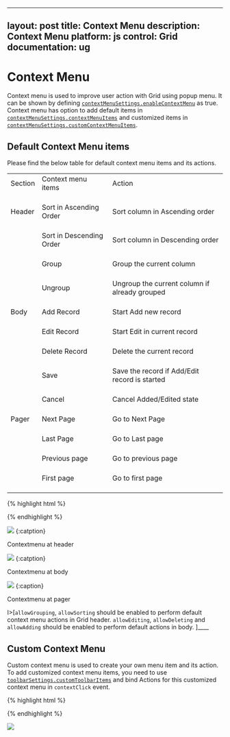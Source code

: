 
---
layout: post
title: Context Menu
description: Context Menu
platform: js
control: Grid
documentation: ug
---
# Context Menu

Context menu is used to improve user action with Grid using popup menu. It can be shown by defining [`contextMenuSettings.enableContextMenu`](http://help.syncfusion.com/js/api/ejgrid#members:contextmenusettings-enablecontextmenu "contextMenuSettings.enableContextMenu") as true. Context menu has option to add default items in [`contextMenuSettings.contextMenuItems`](http://help.syncfusion.com/js/api/ejgrid#members:contextmenusettings-contextmenuitems "contextMenuSettings.contextMenuItems") and customized items in [`contextMenuSettings.customContextMenuItems`](http://help.syncfusion.com/js/api/ejgrid#members:contextmenusettings-customcontextmenuitems "contextMenuSettings.customContextMenuItems").

## Default Context Menu items

Please find the below table for default context menu items and its actions.

<table>
<tr>
<td>
Section<br/><br/></td><td>
Context menu items<br/><br/></td><td>
Action<br/><br/></td></tr>
<tr>
<td>
Header <br/><br/></td><td>
Sort in Ascending Order<br/><br/></td><td>
Sort column in Ascending order<br/><br/></td></tr>
<tr>
<td>
<br/><br/></td><td>
Sort in Descending Order<br/><br/></td><td>
Sort column in Descending order<br/><br/></td></tr>
<tr>
<td>
<br/><br/></td><td>
Group<br/><br/></td><td>
Group the current column<br/><br/></td></tr>
<tr>
<td>
<br/><br/></td><td>
Ungroup<br/><br/></td><td>
Ungroup the current column if already grouped<br/><br/></td></tr>
<tr>
<td>
Body<br/><br/></td><td>
Add Record<br/><br/></td><td>
Start Add new record<br/><br/></td></tr>
<tr>
<td>
<br/><br/></td><td>
Edit Record<br/><br/></td><td>
Start Edit in current record<br/><br/></td></tr>
<tr>
<td>
<br/><br/></td><td>
Delete Record<br/><br/></td><td>
Delete the current record<br/><br/></td></tr>
<tr>
<td>
<br/><br/></td><td>
Save<br/><br/></td><td>
Save the record if Add/Edit record is started<br/><br/></td></tr>
<tr>
<td>
<br/><br/></td><td>
Cancel<br/><br/></td><td>
Cancel Added/Edited state<br/><br/></td></tr>
<tr>
<td>
Pager<br/><br/></td><td>
Next Page<br/><br/></td><td>
Go to Next Page<br/><br/></td></tr>
<tr>
<td>
<br/><br/></td><td>
Last Page<br/><br/></td><td>
Go to Last page<br/><br/></td></tr>
<tr>
<td>
<br/><br/></td><td>
Previous page<br/><br/></td><td>
Go to previous page<br/><br/></td></tr>
<tr>
<td>
<br/><br/></td><td>
First page<br/><br/></td><td>
Go to first page<br/><br/></td></tr>
</table>


{% highlight html %}
<div id="Grid"></div>

<script type="text/javascript">

$("#Grid").ejGrid({

// the datasource "window.gridData" is referred from jsondata.min.js
	dataSource: window.gridData,
	contextMenuSettings: {enableContextMenu: true},
	allowPaging: true,
	allowSorting: true,
	allowGrouping: true,
	pageSettings: {	pageCount: 5},
	editSettings: {allowEditing: true,allowAdding: true,allowDeleting: true,},
	columns: 
		[
			{field: "OrderID",isPrimaryKey: true,headerText: 'Order ID',textAlign: ej.TextAlign.Right,width: 90},
			{field: "CustomerID",headerText: 'Customer ID',width: 90},
			{field: "EmployeeID",headerText: 'Employee ID',editType: ej.Grid.EditingType.Dropdown,textAlign: ej.TextAlign.Right,width: 90},
			{field: "Freight",headerText: 'Freight',textAlign: ej.TextAlign.Right,width: 80,format: "{0:C}"},
			{field: "ShipName",headerText: 'Ship Name',width: 150,}
		]

});

</script>



{% endhighlight %}

![](ContextMenu_images/ContextMenu_img1.png)
{:catption}

Contextmenu at header

![](ContextMenu_images/ContextMenu_img2.png)
{:catption}

Contextmenu at body

![](ContextMenu_images/ContextMenu_img3.png)
{:caption}

Contextmenu at pager

I>[`allowGrouping`, `allowSorting` should be enabled to perform default context menu actions in Grid header. `allowEditing`, `allowDeleting` and `allowAdding` should be enabled to perform default actions in body. ]____

## Custom Context Menu

Custom context menu is used to create your own menu item and its action. To add customized context menu items, you need to use [`toolbarSettings.customToolbarItems`](http://help.syncfusion.com/js/api/ejgrid#members:toolbarsettings-customtoolbaritems "") and bind Actions for this customized context menu in `contextClick` event.


{% highlight html %}
<div id="Grid"></div>

<script type="text/javascript">

$("#Grid").ejGrid({

// the datasource "window.gridData" is referred from jsondata.min.js

	dataSource: window.gridData,
	contextClick: function (args) {
		if (args.text == "Clear Selection")
			this.clearSelection();
		},
	contextMenuSettings: {enableContextMenu: true,contextMenuItems: [],customContextMenuItems: ["Clear Selection"]},
	allowPaging: true,
	columns: [
		{field: "OrderID",headerText: 'Order ID',textAlign: ej.TextAlign.Right,width: 90},
		{field: "CustomerID",headerText: 'Customer ID',width: 90},
		{field: "EmployeeID",headerText: 'Employee ID',textAlign: ej.TextAlign.Right,width: 90},
		{field: "Freight",headerText: 'Freight',textAlign: ej.TextAlign.Right,width: 80,format: "{0:C}"},
		{field: "ShipCountry",headerText: 'Ship Country',width: 90,}
		]

});

</script>



{% endhighlight %}

![](ContextMenu_images/ContextMenu_img4.png)


